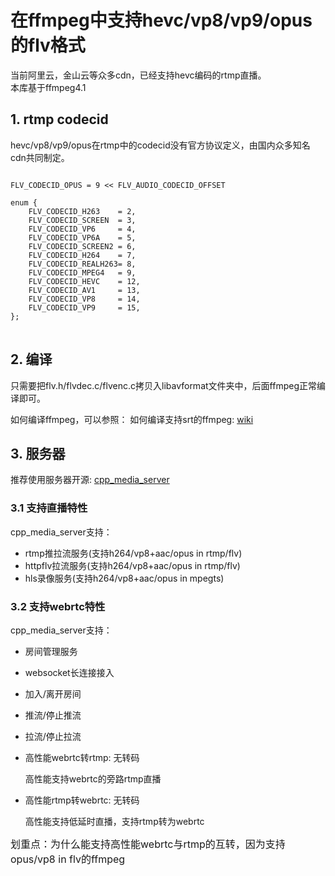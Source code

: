 # 在ffmpeg中支持hevc/vp8/vp9/opus的flv格式

当前阿里云，金山云等众多cdn，已经支持hevc编码的rtmp直播。<br>
本库基于ffmpeg4.1

## 1. rtmp codecid
hevc/vp8/vp9/opus在rtmp中的codecid没有官方协议定义，由国内众多知名cdn共同制定。
<pre>
<code>
FLV_CODECID_OPUS = 9 << FLV_AUDIO_CODECID_OFFSET

enum {
    FLV_CODECID_H263    = 2,
    FLV_CODECID_SCREEN  = 3,
    FLV_CODECID_VP6     = 4,
    FLV_CODECID_VP6A    = 5,
    FLV_CODECID_SCREEN2 = 6,
    FLV_CODECID_H264    = 7,
    FLV_CODECID_REALH263= 8,
    FLV_CODECID_MPEG4   = 9,
    FLV_CODECID_HEVC    = 12,
    FLV_CODECID_AV1     = 13,
    FLV_CODECID_VP8     = 14,
    FLV_CODECID_VP9     = 15,
};
</code>
</pre>

## 2. 编译
只需要把flv.h/flvdec.c/flvenc.c拷贝入libavformat文件夹中，后面ffmpeg正常编译即可。

如何编译ffmpeg，可以参照：
如何编译支持srt的ffmpeg: [wiki](https://github.com/runner365/srt_encoder/wiki/How-to-compile-cn)

## 3. 服务器
推荐使用服务器开源: [cpp_media_server](https://github.com/runner365/cpp_media_server)

### 3.1 支持直播特性
cpp_media_server支持：
* rtmp推拉流服务(支持h264/vp8+aac/opus in rtmp/flv)
* httpflv拉流服务(支持h264/vp8+aac/opus in rtmp/flv)
* hls录像服务(支持h264/vp8+aac/opus in mpegts)

### 3.2 支持webrtc特性
cpp_media_server支持：
* 房间管理服务
* websocket长连接接入
* 加入/离开房间
* 推流/停止推流
* 拉流/停止拉流
* 高性能webrtc转rtmp: 无转码

   高性能支持webrtc的旁路rtmp直播
* 高性能rtmp转webrtc: 无转码

   高性能支持低延时直播，支持rtmp转为webrtc

<font size=3>划重点：为什么能支持高性能webrtc与rtmp的互转，因为支持opus/vp8 in flv的ffmpeg</font>
